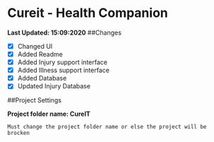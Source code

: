 # Cureit - Health Companion

**Last Updated: 15:09:2020**
##Changes

- [x] Changed UI
- [x] Added Readme
- [x] Added Injury support interface
- [x] Added Illness support interface
- [x] Added Database
- [x] Updated Injury Database

##Project Settings

**Project folder name: CureIT**

```Must change the project folder name or else the project will be brocken```